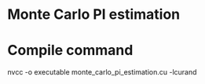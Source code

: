# Monte Carlo PI estimation

# Compile command

nvcc -o executable monte_carlo_pi_estimation.cu -lcurand
